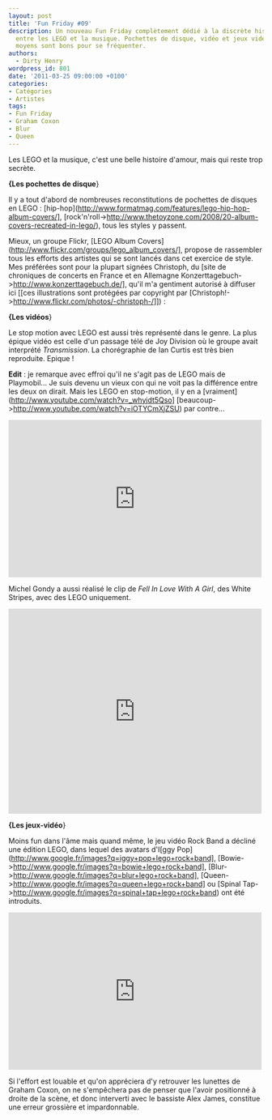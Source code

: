 ```yaml
---
layout: post
title: 'Fun Friday #09'
description: Un nouveau Fun Friday complètement dédié à la discrète histoire d'amour
  entre les LEGO et la musique. Pochettes de disque, vidéo et jeux vidéo, tous les
  moyens sont bons pour se fréquenter.
authors:
  - Dirty Henry
wordpress_id: 801
date: '2011-03-25 09:00:00 +0100'
categories:
- Catégories
- Artistes
tags:
- Fun Friday
- Graham Coxon
- Blur
- Queen
---
```

Les LEGO et la musique, c'est une belle histoire d'amour, mais qui reste trop secrète.

__{Les pochettes de disque__}

Il y a tout d'abord de nombreuses reconstitutions de pochettes de disques en LEGO : [hip-hop](http://www.formatmag.com/features/lego-hip-hop-album-covers/], [rock'n'roll->http://www.thetoyzone.com/2008/20-album-covers-recreated-in-lego/), tous les styles y passent.

Mieux, un groupe Flickr, [LEGO Album Covers](http://www.flickr.com/groups/lego_album_covers/], propose de rassembler tous les efforts des artistes qui se sont lancés dans cet exercice de style. Mes préférées sont pour la plupart signées Christoph, du [site de chroniques de concerts en France et en Allemagne Konzerttagebuch->http://www.konzerttagebuch.de/], qu'il m'a gentiment autorisé à diffuser ici  [[ces illustrations sont protégées par copyright par [Christoph!->http://www.flickr.com/photos/-christoph-/]]) :

<img469>

<img470>

<img471>

<img472>

<img473>


__{Les vidéos__}

Le stop motion avec LEGO est aussi très représenté dans le genre. La plus épique vidéo est celle d'un passage télé de Joy Division où le groupe avait interprété *Transmission*. La chorégraphie de Ian Curtis est très bien reproduite. Epique !

__Edit__ : je remarque avec effroi qu'il ne s'agit pas de LEGO mais de Playmobil... Je suis devenu un vieux con qui ne voit pas la différence entre les deux on dirait. Mais les LEGO en stop-motion, il y en a [vraiment](http://www.youtube.com/watch?v=_whyjdt5Qso] [beaucoup->http://www.youtube.com/watch?v=iOTYCmXjZSU) par contre...

<iframe title="YouTube video player" width="500" height="311" src="http://www.youtube.com/embed/_UQmY57qrfw" frameborder="0" allowfullscreen></iframe>

Michel Gondy a aussi réalisé le clip de *Fell In Love With A Girl*, des White Stripes, avec des LEGO uniquement.

<iframe title="YouTube video player" width="500" height="405" src="http://www.youtube.com/embed/q27BfBkRHbs" frameborder="0" allowfullscreen></iframe>


__{Les jeux-vidéo__}


Moins fun dans l'âme mais quand même, le jeu vidéo Rock Band a décliné une édition LEGO, dans lequel des avatars d'I[ggy Pop](http://www.google.fr/images?q=iggy+pop+lego+rock+band], [Bowie->http://www.google.fr/images?q=bowie+lego+rock+band], [Blur->http://www.google.fr/images?q=blur+lego+rock+band], [Queen->http://www.google.fr/images?q=queen+lego+rock+band] ou [Spinal Tap->http://www.google.fr/images?q=spinal+tap+lego+rock+band) ont été introduits. 

<iframe title="YouTube video player" width="500" height="311" src="http://www.youtube.com/embed/W-gYly6Rqi4" frameborder="0" allowfullscreen></iframe>

Si l'effort est louable et qu'on appréciera d'y retrouver les lunettes de Graham Coxon, on ne s'empêchera pas de penser que l'avoir positionné à droite de la scène, et donc interverti avec le bassiste Alex James, constitue une erreur grossière et impardonnable.
